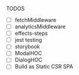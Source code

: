 TODOS
- [ ] fetchMiddleware
- [ ] analyticsMiddleware
- [ ] effects-steps
- [ ] jest testing
- [ ] storybook
- [ ] ModalHOC
- [ ] DialogHOC
- [ ] Build as Static CSR SPA

